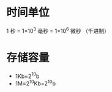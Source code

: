 


# 时间单位
1 秒 = 1×10$^3$ 毫秒 = 1×10$^6$ 微秒 （千进制）

# 存储容量
- 1Kb=2$^1$$^0$b
- 1M=2$^1$$^0$Kb=2$^1$$^0$b
<!--stackedit_data:
eyJoaXN0b3J5IjpbLTEyNjc2NDA3MDldfQ==
-->